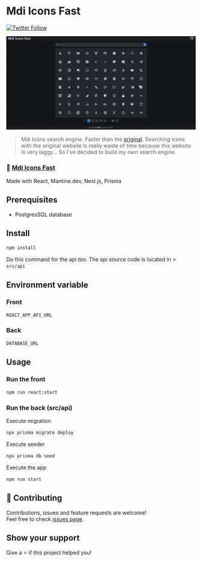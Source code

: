 # Mdi Icons Fast

[![Twitter Follow](https://img.shields.io/twitter/follow/YoannTeruel?style=social)](https://twitter.com/YoannTeruel)

![Mdi Icons Fast](mdi-icons-fast.gif)

> Mdi Icons search engine. Faster than the [original](https://materialdesignicons.com).
> Searching icons with the original website is really waste of time because this website is very laggy...
> So I've decided to build my own search engine.

### 🎉 [Mdi Icons Fast](https://mdi-icons-fast.herokuapp.com/)

Made with React, Mantine.dev, Nest.js, Prisma

## Prerequisites

- PostgresSQL database

## Install

```sh
npm install
```

Do this command for the api too. The api source code is located in > `src/api`

## Environment variable

### Front

```
REACT_APP_API_URL
```

### Back

```
DATABASE_URL
```

## Usage

### Run the front

```sh
npm run react:start
```

### Run the back (src/api)

Execute migration

```sh
npx prisma migrate deploy
```

Execute seeder

```sh
npx prisma db seed
```

Execute the app

```sh
npm run start
```

## 🤝 Contributing

Contributions, issues and feature requests are welcome!<br />Feel free to
check [issues page](https://github.com/yteruel31/mdi-icons-fast/issues).

## Show your support

Give a ⭐️ if this project helped you!
